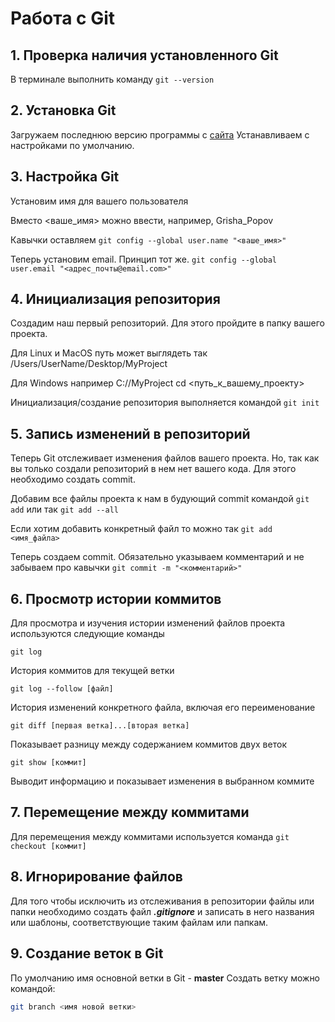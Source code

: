 # Работа с Git

## 1. Проверка наличия установленного Git

В терминале выполнить команду `git --version`

## 2. Установка Git

Загружаем последнюю версию программы с [сайта](https://git-scm.com/downloads)
Устанавливаем с настройками по умолчанию.

## 3. Настройка Git

Установим имя для вашего пользователя

Вместо <ваше_имя> можно ввести, например, Grisha_Popov

Кавычки оставляем
`git config --global user.name "<ваше_имя>"`

Теперь установим email. Принцип тот же.
`git config --global user.email "<адрес_почты@email.com>"`

## 4. Инициализация репозитория

Создадим наш первый репозиторий. Для этого пройдите в папку вашего проекта.

Для Linux и MacOS путь может выглядеть так /Users/UserName/Desktop/MyProject

Для Windows например С://MyProject
cd <путь_к_вашему_проекту>

Инициализация/создание репозитория выполняется командой
`git init`

## 5. Запись изменений в репозиторий

Теперь Git отслеживает изменения файлов вашего проекта. Но, так как вы только создали репозиторий в нем нет вашего кода. Для этого необходимо создать commit.

Добавим все файлы проекта к нам в будующий commit командой
`git add` или так
`git add --all`

Если хотим добавить конкретный файл то можно так
`git add <имя_файла>` 

Теперь создаем commit. Обязательно указываем комментарий и не забываем про кавычки `git commit -m "<комментарий>"`

## 6. Просмотр истории коммитов

Для просмотра и изучения истории изменений файлов проекта используются следующие команды

 `git log`

История коммитов для текущей ветки

 `git log --follow [файл]`

История изменений конкретного файла, включая его переименование

`git diff [первая ветка]...[вторая ветка]`

Показывает разницу между содержанием коммитов двух веток

`git show [коммит]`

Выводит информацию и показывает изменения в выбранном коммите

## 7. Перемещение между коммитами

Для перемещения между коммитами используется команда `git checkout [коммит]`

## 8. Игнорирование файлов

Для того чтобы исключить из отслеживания в репозитории файлы или папки необходимо создать файл **_.gitignore_** и записать в него названия или шаблоны, соответствующие таким файлам или папкам.

## 9. Создание веток в Git

По умолчанию имя основной ветки в Git - **master**
Создать ветку можно командой:
```bash
git branch <имя новой ветки>
```